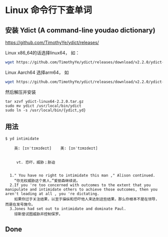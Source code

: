 # Linux 命令行下查单词

## 安装 Ydict (A command-line youdao dictionary)

https://github.com/TimothyYe/ydict/releases/

Linux x86_64的话选择linux64， 如：

```bash
wget https://github.com/TimothyYe/ydict/releases/download/v2.2.0/ydict-linux64-2.2.0.tar.gz
```

Linux Aarch64 选择arm64， 如

```bash
wget https://github.com/TimothyYe/ydict/releases/download/v2.2.0/ydict-arm64-2.2.0.tar.gz
```

然后解压并安装

```
tar xzvf ydict-linux64-2.2.0.tar.gz
sudo mv ydict /usr/local/bin/ydict
sudo ln -s /usr/local/bin/{ydict,yd}
```

## 用法

```
$ yd intimidate

    英: [ɪnˈtɪmɪdeɪt]    美: [ɪnˈtɪmɪdeɪt]


     vt. 恐吓，威胁；胁迫


  1." You have no right to intimidate this man ," Alison continued.
    “你无权威胁这个男人，”爱丽森继续说。
  2.If you 're too concerned with outcomes to the extent that you manipulate and intimidate others to achieve those outcomes, then you aren't leading at all , you 're dictating.
    如果你过于关注结果，以至于操纵和恐吓他人来达到这些结果，那么你根本不是在领导，而是在发号施令。
  3.Jones had set out to intimidate and dominate Paul.
    琼斯曾试图威胁并控制保罗。
```


## Done



